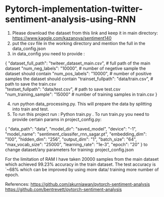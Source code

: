 # Pytorch-implementation-twitter-sentiment-analysis-using-RNN



1. Please download the dataset from this link and keep it in main directory: https://www.kaggle.com/kazanova/sentiment140
2. put the csv file in the working directory and mention the full in the data_config.json
3. in data_config you need to provide :

{
	"dataset_full_path": "twiteer_dataset_main.csv", # full path of the main dataset
	"num_neg_labels": "10000",                       # number of negetive sample the dataset should contain
	"num_pos_labels": "10000",						 # number of positive samples the dataset should contain
	"trainset_fullpath": "data/train.csv",			 # path to save the train.csv	
	"testset_fullpath": "data/test.csv",			 # path to save test.csv	
	"num_training_sample": "15000"					 # number of training samples in train.csv
}

		
4. run python data_processing.py. This will prepare the data by splitting into train and test.
5. To run this project run : Python train.py . To run train.py you need to provide certain params in project_config.py:

{
	"data_path": "data",
	"model_dir": "saved_model",
	"device": "-1",
	"model_name": "sentiment_classifer_rnn_sagar.pt",
	"embedding_dim": "100",
	"hidden_dim": "256",
	"output_dim": "1",
	"batch_size": "64",
	"max_vocab_size": "25000",
	"learning_rate": "1e-3",
	"epoch": "20"
}
to change dataset/any parameters for training: project_config.json

For the limitation of RAM I have taken 20000 samples from the main dataset which achieved 99.23% accuracy in the train dataset.
The test accuracy is `~68% which can be improved by using more data/ training more number of epoch.

References:
https://github.com/akurniawan/pytorch-sentiment-analysis
https://github.com/bentrevett/pytorch-sentiment-analysis
